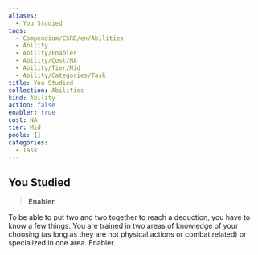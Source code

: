 ```yaml
---
aliases:
  - You Studied
tags:
  - Compendium/CSRD/en/Abilities
  - Ability
  - Ability/Enabler
  - Ability/Cost/NA
  - Ability/Tier/Mid
  - Ability/Categories/Task
title: You Studied
collection: Abilities
kind: Ability
action: false
enabler: true
cost: NA
tier: Mid
pools: []
categories:
  - Task
---
```

## You Studied  
>**Enabler**
  
To be able to put two and two together to reach a deduction, you have to know a few things. You are trained in two areas of knowledge of your choosing (as long as they are not physical actions or combat related) or specialized in one area. Enabler.